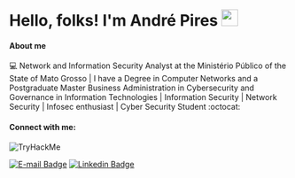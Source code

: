 # Hello, folks! I'm André Pires <img src="https://raw.githubusercontent.com/MartinHeinz/MartinHeinz/master/wave.gif" width="30px">

#### About me

💻 Network and Information Security Analyst at the Ministério Público of the State of Mato Grosso | I have a Degree in Computer Networks and a Postgraduate Master Business Administration in Cybersecurity and Governance in Information Technologies | Information Security | Network Security | Infosec enthusiast | Cyber Security Student :octocat:

#### Connect with me:
![TryHackMe](https://tryhackme-badges.s3.amazonaws.com/01db0y.png)

[![E-mail Badge](https://img.shields.io/badge/Email-andrepires.corporativo%40gmail.com-green)](andrepires.corporativo@gmail.com)
[![Linkedin Badge](https://img.shields.io/badge/-LinkedIn-blue?style=flat-square&logo=Linkedin&logoColor=white&link=https://www.linkedin.com/in/andre-s-pires)](https://www.linkedin.com/in/piresand/)  


